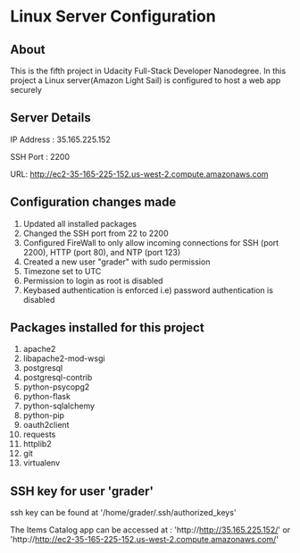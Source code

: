 # Linux Server Configuration

## About
This is the fifth project in Udacity Full-Stack Developer Nanodegree. In this project a Linux server(Amazon Light Sail) is configured to host a web app securely

## Server Details

IP Address : 35.165.225.152

SSH Port : 2200

URL: http://ec2-35-165-225-152.us-west-2.compute.amazonaws.com

## Configuration changes made

1. Updated all installed packages
2. Changed the SSH port from 22 to 2200
3. Configured FireWall to only allow incoming connections for SSH (port 2200), HTTP (port 80), and NTP (port 123)
4. Created a new user "grader" with sudo permission
5. Timezone set to UTC
6. Permission to login as root is disabled
7. Keybased authentication is enforced i.e) password authentication is disabled

## Packages installed for this project

1. apache2
2. libapache2-mod-wsgi
3. postgresql
4. postgresql-contrib
5. python-psycopg2
6. python-flask
7. python-sqlalchemy
8. python-pip
9. oauth2client
10. requests
11. httplib2
12. git
13. virtualenv

## SSH key for user 'grader'

ssh key can be found at '/home/grader/.ssh/authorized_keys'

The Items Catalog app can be accessed at : 'http://http://35.165.225.152/' or 'http://http://ec2-35-165-225-152.us-west-2.compute.amazonaws.com/'

